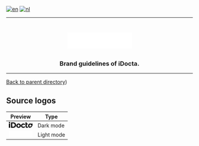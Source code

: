 [![en](https://img.shields.io/badge/lang-en-red.svg)](https://github.com/iDocta/brand-guide/blob/main/logo/source/README.md)
[![nl](https://img.shields.io/badge/lang-nl-green.svg)](https://github.com/iDocta/brand-guide/blob/main/logo/source/README.nl.md)

---

<h1 align="center">
    <a href="https://www.idocta.be">    
        <picture>
            <source media="(prefers-color-scheme: dark)" srcset="https://raw.githubusercontent.com/iDocta/brand-guide/main/logo/source/white.svg">
            <source media="(prefers-color-scheme: light)" srcset="https://raw.githubusercontent.com/iDocta/brand-guide/main/logo/source/black.svg">
            <img width="175px" alt="Shows a black logo in light color mode and a white one in dark color mode." src="https://raw.githubusercontent.com/iDocta/brand-guide/main/logo/source/black.svg">
        </picture>
    </a> 
</h1>
 
<h3 align="center">Brand guidelines of iDocta.</h3>

---

[Back to parent directory](../README.md))

## Source logos

| Preview                                                                                              | Type       |
| ---------------------------------------------------------------------------------------------------- | ---------- |
| <img src='https://github.com/iDocta/brand-guide/blob/main/logo/source/white.svg' width='64' alt=''/> | Dark mode  |
| <img src='https://github.com/iDocta/brand-guide/blob/main/logo/source/black.svg' width='64' alt=''/> | Light mode |